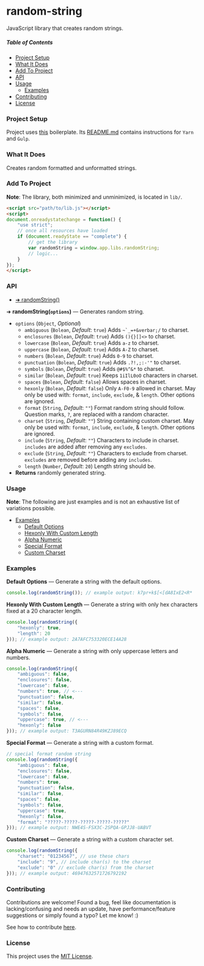 # random-string

JavaScript library that creates random strings.

##### Table of Contents

- [Project Setup](#project-setup)
- [What It Does](#what-it-does)
- [Add To Project](#add-to-project)
- [API](#api)
- [Usage](#usage)
    - [Examples](#usage-examples)
- [Contributing](#contributing)
- [License](#license)

<a name="project-setup"></a>
### Project Setup

Project uses [this](https://github.com/cgabriel5/snippets/tree/master/boilerplate/application) boilerplate. Its [README.md](https://github.com/cgabriel5/snippets/blob/master/boilerplate/application/README.md#-read-before-use) contains instructions for `Yarn` and `Gulp`.

<a name="what-it-does"></a>
### What It Does

Creates random formatted and unformatted strings.

<a name="add-to-project"></a>
### Add To Project

**Note**: The library, both minimized and unminimized, is located in `lib/`.

```html
<script src="path/to/lib.js"></script>
<script>
document.onreadystatechange = function() {
    "use strict";
    // once all resources have loaded
    if (document.readyState == "complete") {
        // get the library
        var randomString = window.app.libs.randomString;
        // logic...
    }
});
</script>
```

<a name="api"></a>
### API

- [➜ randomString()](#main-function)

<a name="main-function"></a>
➜ **randomString(`options`)** &mdash; Generates random string.

- `options` (`Object`, _Optional_)
    - `ambiguous` (`Bolean`, _Default_: `true`) Adds <code>~`_=+\&verbar;/</code> to charset.
    - `enclosures` (`Bolean`, _Default_: `true`) Adds `(){}[]<>` to charset.
    - `lowercase` (`Bolean`, _Default_: `true`) Adds `a-z` to charset.
    - `uppercase` (`Bolean`, _Default_: `true`) Adds `A-Z` to charset.
    - `numbers` (`Bolean`, _Default_: `true`) Adds `0-9` to charset.
    - `punctuation` (`Bolean`, _Default_: `true`) Adds `.?!,;:-'"` to charset.
    - `symbols` (`Bolean`, _Default_: `true`) Adds `@#$%^&*` to charset.
    - `similar` (`Bolean`, _Default_: `true`) Keeps `1iIlL0oO` characters in charset.
    - `spaces` (`Bolean`, _Default_: `false`) Allows spaces in charset.
    - `hexonly` (`Bolean`, _Default_: `false`) Only `A-F0-9` allowed in charset. May only be used with: `format`, `include`, `exclude`, & `length`. Other options are ignored.
    - `format` (`String`, _Default_: `""`) Format random string should follow. Question marks, `?`, are replaced with a random character.
    - `charset` (`String`, _Default_: `""`) String containing custom charset. May only be used with: `format`, `include`, `exclude`, & `length`. Other options are ignored.
    - `include` (`String`, _Default_: `""`) Characters to include in charset. `includes` are added after removing any `excludes`.
    - `exclude` (`String`, _Default_: `""`) Characters to exclude from charset. `excludes` are removed before adding any `includes`.
    - `length` (`Number`, _Default_: `20`) Length string should be.
- **Returns** randomly generated string.

<a name="usage"></a>
### Usage

**Note**: The following are just examples and is not an exhaustive list of variations possible.

<a name="usage-examples-toc"></a>
- [Examples](#usage-examples)
    - [Default Options](#example-default-options)
    - [Hexonly With Custom Length](#example-hexonly-length)
    - [Alpha Numeric](#example-alpha-numeric)
    - [Special Format](#example-special-format)
    - [Custom Charset](#example-custom-charset)

<a name="usage-examples"></a>
### Examples

<a name="example-default-options"></a>
**Default Options** &mdash; Generate a string with the default options.
```js
console.log(randomString()); // example output: k7pr+k$[<[dA8IxE2<R*
```

<a name="example-hexonly-length"></a>
**Hexonly With Custom Length** &mdash; Generate a string with only hex characters fixed at a 20 character length.
```js
console.log(randomString({
    "hexonly": true,
    "length": 20
})); // example output: 2A7AFC753320ECE14A28
```

<a name="example-alpha-numeric"></a>
**Alpha Numeric** &mdash; Generate a string with only uppercase letters and numbers.
```js
console.log(randomString({
    "ambiguous": false,
    "enclosures": false,
    "lowercase": false,
    "numbers": true, // <---
    "punctuation": false,
    "similar": false,
    "spaces": false,
    "symbols": false,
    "uppercase": true, // <---
    "hexonly": false
})); // example output: T3AGURN84R49KZJ89ECQ
```

<a name="example-special-format"></a>
**Special Format** &mdash; Generate a string with a custom format.
```js
// special format random string
console.log(randomString({
    "ambiguous": false,
    "enclosures": false,
    "lowercase": false,
    "numbers": true,
    "punctuation": false,
    "similar": false,
    "spaces": false,
    "symbols": false,
    "uppercase": true,
    "hexonly": false,
    "format": "?????-?????-?????-?????-?????"
})); // example output: NWE4S-FSX3C-2SPQA-GPJJ8-UABVT
```

<a name="example-custom-charset"></a>
**Custom Charset** &mdash; Generate a string with a custom character set.
```js
console.log(randomString({
    "charset": "01234567", // use these chars
    "include": "9", // include char(s) to the charset
    "exclude": "0" // exclude char(s) from the charset
})); // example output: 46947632571726792192
```

<a name="contributing"></a>
### Contributing

Contributions are welcome! Found a bug, feel like documentation is lacking/confusing and needs an update, have performance/feature suggestions or simply found a typo? Let me know! :)

See how to contribute [here](https://github.com/cgabriel5/random-string/blob/master/CONTRIBUTING.md).

<a name="license"></a>
### License

This project uses the [MIT License](https://github.com/cgabriel5/random-string/blob/master/LICENSE.txt).